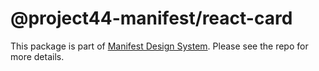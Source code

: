 # @project44-manifest/react-card

This package is part of [Manifest Design System](https://github.com/project44/manifest). Please see
the repo for more details.
